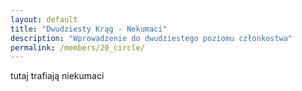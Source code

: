 ```yaml
---
layout: default
title: "Dwudziesty Krąg - Nekumaci"
description: "Wprowadzenie do dwudziestego poziomu członkostwa"
permalink: /members/20_circle/
---
```


tutaj trafiają niekumaci
